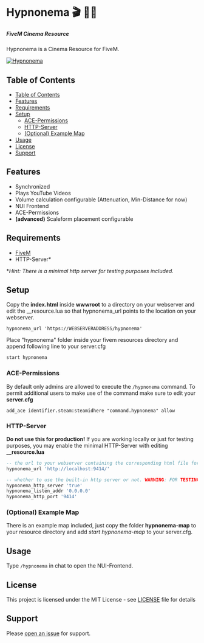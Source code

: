 <h1>Hypnonema 🎬 🎥🍿</h1>
<h5>FiveM Cinema Resource</h5>

Hypnonema is a Cinema Resource for FiveM.

[![Hypnonema](https://i.imgur.com/eN4xKd5.png)](https://youtu.be/SkuMk_0vPp8 "Hypnonema")
## Table of Contents

- [Table of Contents](#table-of-contents)
- [Features](#features)
- [Requirements](#requirements)
- [Setup](#setup)
  - [ACE-Permissions](#ace-permissions)
  - [HTTP-Server](#http-server)
  - [(Optional) Example Map](#optional-example-map)
- [Usage](#usage)
- [License](#license)
- [Support](#support)

## Features
- Synchronized
- Plays YouTube Videos
- Volume calculation configurable (Attenuation, Min-Distance for now)
- NUI Frontend
- ACE-Permissions
- **(advanced)** Scaleform placement configurable
## Requirements
- [FiveM](https://fivem.net)
- HTTP-Server*
  
**Hint: There is a minimal http server for testing purposes included.*

## Setup

Copy the **index.html** inside **wwwroot** to a directory on your webserver and edit the __resource.lua so that hypnonema_url points to the location on your webserver.
```
hypnonema_url 'https://WEBSERVERADDRESS/hypnonema'
```

Place "hypnonema" folder inside your fivem resources directory and append following line to your server.cfg
```bash
start hypnonema
```

### ACE-Permissions
By default only admins are allowed to execute the ```/hypnonema``` command. To permit additional users to make use of the command make sure to edit your **server.cfg**
```
add_ace identifier.steam:steamidhere "command.hypnonema" allow
```

### HTTP-Server
**Do not use this for production!**
If you are working locally or just for testing purposes, you may enable the minimal HTTP-Server with editing **__resource.lua**
```lua
-- the url to your webserver containing the corresponding html file for use in hypnonema (the file inside wwwroot)
hypnonema_url 'http://localhost:9414/'

-- whether to use the built-in http server or not. WARNING: FOR TESTING PURPOSES ONLY!
hypnonema_http_server 'true'
hypnonema_listen_addr '0.0.0.0'
hypnonema_http_port '9414'

```
### (Optional) Example Map
There is an example map included, just copy the folder **hypnonema-map** to your resource directory and add *start hypnonema-map* to your server.cfg.
## Usage
Type ```/hypnonema``` in chat to open the NUI-Frontend.


## License

This project is licensed under the MIT License - see [LICENSE](LICENSE.md) file for details

## Support
Please [open an issue](https://github.com/thiago-dev/fivem-hypnonema/issues/new) for support.